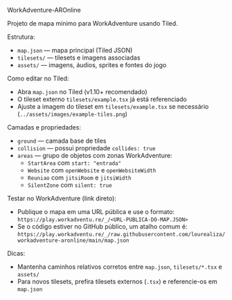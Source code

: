 WorkAdventure-AROnline

Projeto de mapa mínimo para WorkAdventure usando Tiled.

Estrutura:

- `map.json` — mapa principal (Tiled JSON)
- `tilesets/` — tilesets e imagens associadas
- `assets/` — imagens, áudios, sprites e fontes do jogo

Como editar no Tiled:

- Abra `map.json` no Tiled (v1.10+ recomendado)
- O tileset externo `tilesets/example.tsx` já está referenciado
- Ajuste a imagem do tileset em `tilesets/example.tsx` se necessário (`../assets/images/example-tiles.png`)

Camadas e propriedades:

- `ground` — camada base de tiles
- `collision` — possui propriedade `collides: true`
- `areas` — grupo de objetos com zonas WorkAdventure:
  - `StartArea` com `start: "entrada"`
  - `Website` com `openWebsite` e `openWebsiteWidth`
  - `Reuniao` com `jitsiRoom` e `jitsiWidth`
  - `SilentZone` com `silent: true`

Testar no WorkAdventure (link direto):

- Publique o mapa em uma URL pública e use o formato:
  `https://play.workadventu.re/_/<URL-PUBLICA-DO-MAP.JSON>`
- Se o código estiver no GitHub público, um atalho comum é:
  `https://play.workadventu.re/_/raw.githubusercontent.com/lourealiza/workadventure-aronline/main/map.json`

Dicas:

- Mantenha caminhos relativos corretos entre `map.json`, `tilesets/*.tsx` e `assets/`
- Para novos tilesets, prefira tilesets externos (`.tsx`) e referencie-os em `map.json`
